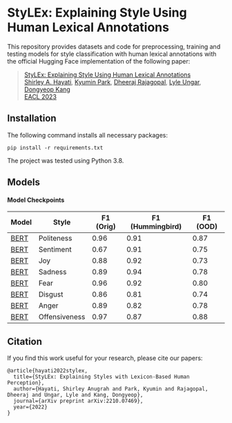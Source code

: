 # StyLEx: Explaining Style Using Human Lexical Annotations

This repository provides datasets and code for preprocessing, training and testing models for 
style classification with human lexical annotations 
with the official Hugging Face implementation of the following paper:

> [StyLEx: Explaining Style Using Human Lexical Annotations](https://arxiv.org/abs/2210.07469) \
> [Shirley A. Hayati](https://www.shirley.id/), 
> [Kyumin Park](https://github.com/Kyumin-Park), 
> [Dheeraj Rajagopal](https://dheerajrajagopal.github.io/), 
> [Lyle Ungar](https://www.cis.upenn.edu/~ungar/), [Dongyeop Kang](https://github.com/dykang)\
> [EACL 2023](https://2023.eacl.org/)

## Installation
The following command installs all necessary packages:
```shell
pip install -r requirements.txt
```
The project was tested using Python 3.8.


## Models
#### Model Checkpoints

Model | Style      | F1 (Orig) | F1 (Hummingbird) | F1 (OOD)
----- |------------|-----------|------------------| -----
[BERT](https://huggingface.co/kyuminpark/stylex-politeness) | Politeness | 0.96      | 0.91             | 0.87
[BERT](https://huggingface.co/kyuminpark/stylex-sentiment) | Sentiment  | 0.67      | 0.91             | 0.75
[BERT](https://huggingface.co/kyuminpark/stylex-joy) | Joy        | 0.88      | 0.92             | 0.73
[BERT](https://huggingface.co/kyuminpark/stylex-sadness) | Sadness    | 0.89      | 0.94             | 0.78
[BERT](https://huggingface.co/kyuminpark/stylex-fear) | Fear       | 0.96      | 0.92             | 0.80
[BERT](https://huggingface.co/kyuminpark/stylex-disgust) | Disgust    | 0.86      | 0.81             | 0.74
[BERT](https://huggingface.co/kyuminpark/stylex-anger) | Anger      | 0.89      | 0.82             | 0.78
[BERT](https://huggingface.co/kyuminpark/stylex-offensiveness) | Offensiveness | 0.97      | 0.87             | 0.88


## Citation
If you find this work useful for your research, please cite our papers:
```
@article{hayati2022stylex,
  title={StyLEx: Explaining Styles with Lexicon-Based Human Perception},
  author={Hayati, Shirley Anugrah and Park, Kyumin and Rajagopal, Dheeraj and Ungar, Lyle and Kang, Dongyeop},
  journal={arXiv preprint arXiv:2210.07469},
  year={2022}
}
```


